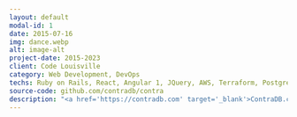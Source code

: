 ```yaml
---
layout: default
modal-id: 1
date: 2015-07-16
img: dance.webp
alt: image-alt
project-date: 2015-2023
client: Code Louisville
category: Web Development, DevOps
techs: Ruby on Rails, React, Angular 1, JQuery, AWS, Terraform, Postgres
source-code: github.com/contradb/contra
description: "<a href='https://contradb.com' target='_blank'>ContraDB.com</a> is a searchable database of <a href='https://en.wikipedia.org/wiki/Contra_dance' target='_blank'>contra dance</a> choreography. It grew from an ambitious student project and is now a community resource with scores of users. Now up to 7 contributors and 2000 commits: it's a big project. My proudest feature is a point-and-click tool for combining search expressions through binary operators like 'and' and 'or'"
---
```

